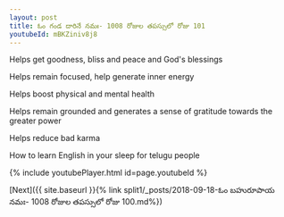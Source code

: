 ```yaml
---
layout: post
title: ఓం గండ దారినే నమః- 1008 రోజుల తపస్సులో రోజు 101
youtubeId: mBKZiniv8j8
---
```

 
 
Helps get goodness, bliss and peace and God's blessings
 
Helps remain focused, help generate inner energy 
 
Helps boost physical and mental health 
 
Helps remain grounded and generates a sense of gratitude towards the greater power 
 
Helps reduce bad karma
 
How to learn English in your sleep for telugu people
 
 
 
 


{% include youtubePlayer.html id=page.youtubeId %}
 
[Next]({{ site.baseurl }}{% link split1/_posts/2018-09-18-ఓం బహురూపాయ నమః- 1008 రోజుల తపస్సులో రోజు 100.md%})
 
